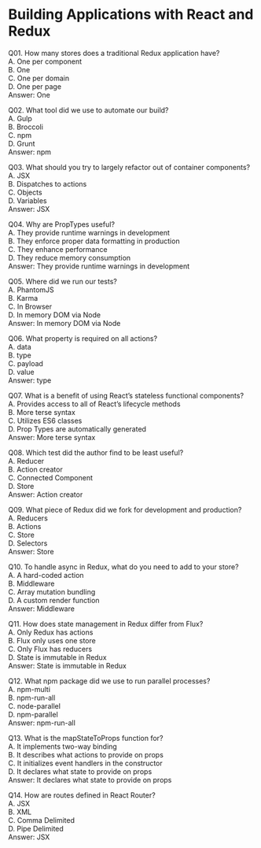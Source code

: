 Building Applications with React and Redux
==========================================

Q01. How many stores does a traditional Redux application have?  
A. One per component  
B. One  
C. One per domain  
D. One per page  
Answer: One  

Q02. What tool did we use to automate our build?  
A. Gulp  
B. Broccoli  
C. npm  
D. Grunt  
Answer: npm  

Q03. What should you try to largely refactor out of container components?  
A. JSX  
B. Dispatches to actions  
C. Objects  
D. Variables  
Answer: JSX  

Q04. Why are PropTypes useful?  
A. They provide runtime warnings in development  
B. They enforce proper data formatting in production  
C. They enhance performance  
D. They reduce memory consumption  
Answer: They provide runtime warnings in development  

Q05. Where did we run our tests?  
A. PhantomJS  
B. Karma  
C. In Browser  
D. In memory DOM via Node  
Answer: In memory DOM via Node  

Q06. What property is required on all actions?  
A. data  
B. type  
C. payload  
D. value  
Answer: type  

Q07. What is a benefit of using React’s stateless functional components?  
A. Provides access to all of React’s lifecycle methods  
B. More terse syntax  
C. Utilizes ES6 classes  
D. Prop Types are automatically generated  
Answer: More terse syntax  

Q08. Which test did the author find to be least useful?  
A. Reducer  
B. Action creator  
C. Connected Component  
D. Store  
Answer: Action creator  

Q09. What piece of Redux did we fork for development and production?  
A. Reducers  
B. Actions  
C. Store  
D. Selectors  
Answer: Store  

Q10. To handle async in Redux, what do you need to add to your store?  
A. A hard-coded action  
B. Middleware  
C. Array mutation bundling  
D. A custom render function  
Answer: Middleware  

Q11. How does state management in Redux differ from Flux?  
A. Only Redux has actions  
B. Flux only uses one store  
C. Only Flux has reducers  
D. State is immutable in Redux  
Answer: State is immutable in Redux  

Q12. What npm package did we use to run parallel processes?  
A. npm-multi  
B. npm-run-all  
C. node-parallel  
D. npm-parallel  
Answer: npm-run-all  

Q13. What is the mapStateToProps function for?  
A. It implements two-way binding  
B. It describes what actions to provide on props  
C. It initializes event handlers in the constructor  
D. It declares what state to provide on props  
Answer: It declares what state to provide on props  

Q14. How are routes defined in React Router?  
A. JSX  
B. XML  
C. Comma Delimited  
D. Pipe Delimited  
Answer: JSX  